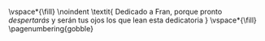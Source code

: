 \vspace*{\fill}
\noindent
\textit{
Dedicado a Fran, porque pronto *despertarás* y serán tus ojos los que lean esta dedicatoria
}
\vspace*{\fill}
\pagenumbering{gobble}
